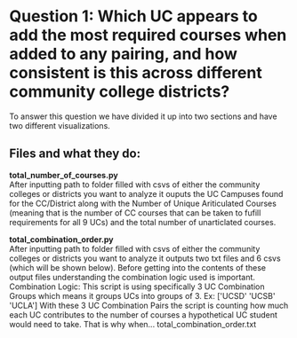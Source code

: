 # **Question 1:** Which UC appears to add the most required courses when added to any pairing, and how consistent is this across different community college districts?

To answer this question we have divided it up into two sections and have two different visualizations. 

## Files and what they do:

**total_number_of_courses.py**    
        After inputting path to folder filled with csvs of either the community colleges or districts you want to analyze it ouputs the UC Campuses found for the CC/District along with the Number of Unique Ariticulated Courses (meaning that is the number of CC courses that can be taken to fufill requirements for all 9 UCs) and the total number of unarticlated courses.

**total_combination_order.py**    
        After inputting path to folder filled with csvs of either the community colleges or districts you want to analyze it outputs two txt files and 6 csvs (which will be shown below). Before getting into the contents of these output files understanding the combination logic used is important. 
        Combination Logic:
            This script is using specifically 3 UC Combination Groups which means it groups UCs into groups of 3.
                Ex: ['UCSD' 'UCSB' 'UCLA']
            With these 3 UC Combination Pairs the script is counting how much each UC contributes to the number of courses a hypothetical UC student would need to take. That is why when... 
        total_combination_order.txt
